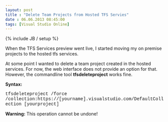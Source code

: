 ```yaml
---
layout: post
title : "Delete Team Projects from Hosted TFS Servies"
date : 06.06.2013 08:45:00
tags: [Visual Studio Online]
---
```

{% include JB / setup %}

When the TFS Services preview went live, I started moving my on premise projects to the hosted tfs services.

At some point I wanted to delete a team project created in the hosted services. For now, the web interface does not provide an option for that. However, the commandline tool **tfsdeleteproject** works fine.

**Syntax:**

<font face="Courier New">tfsdeleteproject /force /collection:</font><font face="Courier New">https://[yourname].visualstudio.com/DefaultCollection</font><font face="Courier New"> [yourproject]</font>

**Warning:** This operation cannot be undone!
